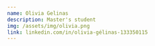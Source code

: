 ```yaml
---
name: Olivia Gelinas
description: Master's student
img: /assets/img/olivia.png
link: linkedin.com/in/olivia-gélinas-133350115
---
```

